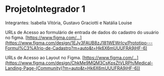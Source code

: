 # ProjetoIntegrador 1

Integrantes: Isabella Vitória, Gustavo Graciotti e Natália Louise

URLs de Acesso ao formulário de entrada de dados do cadastro do usuário no figma.
[https://www.figma.com/...](https://www.figma.com/design/1EJy3FAUB8zJ181WEWrIcy/Prototipo---Formul%C3%A1rio-de-Cadastro?m=auto&t=Hk6X6mUUUFRA9jHF-6)

URLs de Acesso ao Layout no Figma.
[https://www.figma.com/...](https://www.figma.com/design/ChkMe9MQM3CsKpsZtVLRPh/Medical-Landing-Page-(Community)?m=auto&t=Hk6X6mUUUFRA9jHF-6))
